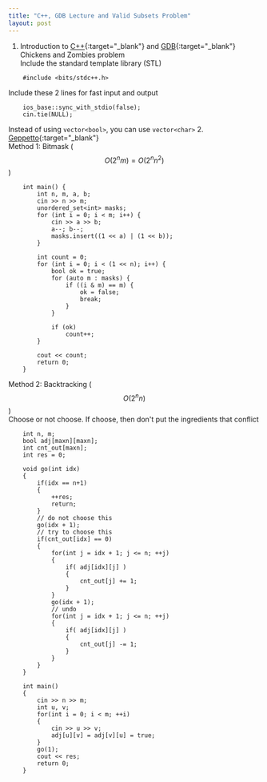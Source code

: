 ```yaml
---
title: "C++, GDB Lecture and Valid Subsets Problem"
layout: post
---
```

1. Introduction to [C++](https://github.com/uvicprogrammingclub/Code/blob/main/fill.cc){:target="_blank"} and [GDB](../assets/resources/GDBCheatSheet.pdf){:target="_blank"}\
Chickens and Zombies problem\
Include the standard template library (STL)
```
    #include <bits/stdc++.h>
```
Include these 2 lines for fast input and output
```
	ios_base::sync_with_stdio(false);
	cin.tie(NULL);
```
Instead of using `vector<bool>`, you can use `vector<char>`
2. [Geppetto](https://open.kattis.com/problems/geppetto){:target="_blank"}\
Method 1: Bitmask ($$ O(2^{n}m) = O(2^{n}n^{2})$$)
```
    int main() {
        int n, m, a, b;
        cin >> n >> m;
        unordered_set<int> masks;
        for (int i = 0; i < m; i++) {
            cin >> a >> b;
            a--; b--;
            masks.insert((1 << a) | (1 << b));
        }

        int count = 0;
        for (int i = 0; i < (1 << n); i++) {
            bool ok = true;
            for (auto m : masks) {
                if ((i & m) == m) {
                    ok = false;
                    break;
                }
            }

            if (ok)
                count++;
        }

        cout << count;
        return 0;
    }
```
Method 2: Backtracking ($$ O(2^{n}n)$$)\
Choose or not choose. If choose, then don't put the ingredients that conflict
```
    int n, m;
    bool adj[maxn][maxn];
    int cnt_out[maxn];
    int res = 0;
    
    void go(int idx)
    {
        if(idx == n+1)
        {
            ++res;
            return;
        }
        // do not choose this
        go(idx + 1);
        // try to choose this
        if(cnt_out[idx] == 0)
        {
            for(int j = idx + 1; j <= n; ++j)
            {
                if( adj[idx][j] )
                {
                    cnt_out[j] += 1;
                }
            }
            go(idx + 1);
            // undo
            for(int j = idx + 1; j <= n; ++j)
            {
                if( adj[idx][j] )
                {
                    cnt_out[j] -= 1;
                }
            }
        }
    }
    
    int main()
    {
        cin >> n >> m;
        int u, v;
        for(int i = 0; i < m; ++i)
        {
            cin >> u >> v;
            adj[u][v] = adj[v][u] = true;
        }
        go(1);
        cout << res;
        return 0;
    }
```